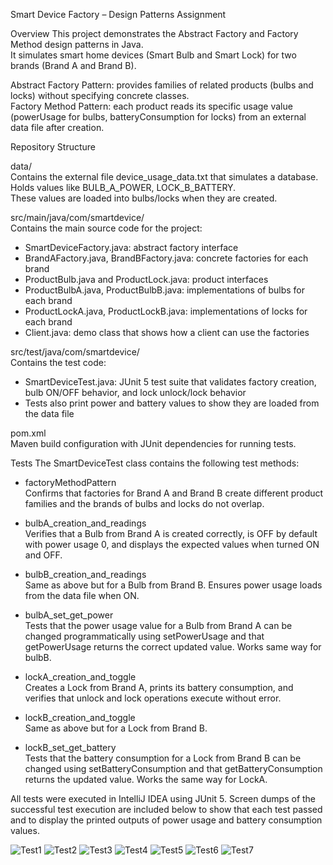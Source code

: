 Smart Device Factory – Design Patterns Assignment 


Overview
This project demonstrates the Abstract Factory and Factory Method design patterns in Java.  
It simulates smart home devices (Smart Bulb and Smart Lock) for two brands (Brand A and Brand B).

Abstract Factory Pattern: provides families of related products (bulbs and locks) without specifying concrete classes.  
Factory Method Pattern: each product reads its specific usage value (powerUsage for bulbs, batteryConsumption for locks) from an external data file after creation.

Repository Structure

data/  
Contains the external file device_usage_data.txt that simulates a database.  
Holds values like BULB_A_POWER, LOCK_B_BATTERY.  
These values are loaded into bulbs/locks when they are created.

src/main/java/com/smartdevice/  
Contains the main source code for the project:  
- SmartDeviceFactory.java: abstract factory interface  
- BrandAFactory.java, BrandBFactory.java: concrete factories for each brand  
- ProductBulb.java and ProductLock.java: product interfaces  
- ProductBulbA.java, ProductBulbB.java: implementations of bulbs for each brand  
- ProductLockA.java, ProductLockB.java: implementations of locks for each brand  
- Client.java: demo class that shows how a client can use the factories

src/test/java/com/smartdevice/  
Contains the test code:  
- SmartDeviceTest.java: JUnit 5 test suite that validates factory creation, bulb ON/OFF behavior, and lock unlock/lock behavior  
- Tests also print power and battery values to show they are loaded from the data file

pom.xml  
Maven build configuration with JUnit dependencies for running tests.

Tests
The SmartDeviceTest class contains the following test methods:

- factoryMethodPattern  
  Confirms that factories for Brand A and Brand B create different product families and the brands of bulbs and locks do not overlap.

- bulbA_creation_and_readings  
  Verifies that a Bulb from Brand A is created correctly, is OFF by default with power usage 0, and displays the expected values when turned ON and OFF.

- bulbB_creation_and_readings  
  Same as above but for a Bulb from Brand B. Ensures power usage loads from the data file when ON.

- bulbA_set_get_power  
  Tests that the power usage value for a Bulb from Brand A can be changed programmatically using setPowerUsage and that getPowerUsage returns the correct updated value. Works same way for bulbB.

- lockA_creation_and_toggle  
  Creates a Lock from Brand A, prints its battery consumption, and verifies that unlock and lock operations execute without error.

- lockB_creation_and_toggle  
  Same as above but for a Lock from Brand B.

- lockB_set_get_battery  
  Tests that the battery consumption for a Lock from Brand B can be changed using setBatteryConsumption and that getBatteryConsumption returns the updated value. Works the same way for LockA.

All tests were executed in IntelliJ IDEA using JUnit 5. Screen dumps of the successful test execution are included below to show that each test passed and to display the printed outputs of power usage and battery consumption values.

![Test1](https://github.com/user-attachments/assets/d0b69c2b-ddde-4677-bd50-169a6819c3a5)
![Test2](https://github.com/user-attachments/assets/374d3062-adb2-424e-aa92-d505d8344c35)
![Test3](https://github.com/user-attachments/assets/eac9b55c-9069-45d7-b114-67e6917a331e)
![Test4](https://github.com/user-attachments/assets/d44b8a09-4f76-400c-ba0d-c6589de366ef)
![Test5](https://github.com/user-attachments/assets/c019dff5-d102-4768-9e6b-d7f6e6b73fba)
![Test6](https://github.com/user-attachments/assets/b23f8b02-69cb-4829-a9d9-cb7a63e22243)
![Test7](https://github.com/user-attachments/assets/f0629d8a-c491-4949-a86d-64935cd54ae4)

